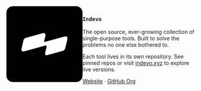 <img src="./logo.png" align="left" width="200"/>

### `Indevo`

The open source, ever-growing collection of single-purpose tools. Built to solve the problems no one else bothered to.

Each tool lives in its own repository. See pinned repos or visit [indevo.xyz](https://indevo.xyz) to explore live versions.

[Website](https://indevo.xyz) · [GitHub Org](https://github.com/indevoxyz)
